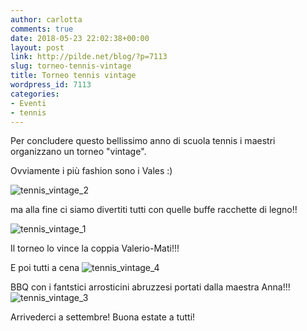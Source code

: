 ```yaml
---
author: carlotta
comments: true
date: 2018-05-23 22:02:38+00:00
layout: post
link: http://pilde.net/blog/?p=7113
slug: torneo-tennis-vintage
title: Torneo tennis vintage
wordpress_id: 7113
categories:
- Eventi
- tennis
---
```


Per concludere questo bellissimo anno di scuola tennis i maestri organizzano un torneo "vintage".

Ovviamente i più fashion sono i Vales :)




![tennis_vintage_2]({{baseurl}}/uploads/2018/06/tennis_vintage_2.png)


 ma alla fine ci siamo divertiti tutti con quelle buffe racchette di legno!!

![tennis_vintage_1]({{baseurl}}/uploads/2018/06/tennis_vintage_1.png)


 Il torneo lo vince la coppia Valerio-Mati!!!

E poi tutti a cena ![tennis_vintage_4]({{baseurl}}/uploads/2018/06/tennis_vintage_4.png)


BBQ con i fantstici arrosticini abruzzesi portati dalla maestra Anna!!! ![tennis_vintage_3]({{baseurl}}/uploads/2018/06/tennis_vintage_3.png)


Arrivederci a settembre! Buona estate a tutti!
